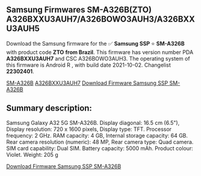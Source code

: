 <h2>Samsung Firmwares SM-A326B(ZTO) A326BXXU3AUH7/A326BOWO3AUH3/A326BXXU3AUH5</h2>
Download the Samsung firmware for the ✅ <strong>Samsung SSP </strong> ⭐ <strong>SM-A326B</strong> with product code <strong>ZTO</strong> <strong> from Brazil</strong>. This firmware has version number PDA <strong>A326BXXU3AUH7</strong> and CSC A326BOWO3AUH3. The operating system of this firmware is Android R , with build date 2021-10-02. Changelist <strong>22302401</strong>.


[SM-A326B](https://samfirm.shop/samsung/model/SM-A326B)
[A326BXXU3AUH7](https://samfirm.shop/samsung/pda/A326BXXU3AUH7)
[Download Firmware Samsung SSP SM-A326B](https://samfirm.shop/samsung/firmware/462174)
<h2>Summary description:</h2>
<p>Samsung Galaxy A32 5G SM-A326B. Display diagonal: 16.5 cm (6.5"), Display resolution: 720 x 1600 pixels, Display type: TFT. Processor frequency: 2 GHz. RAM capacity: 4 GB, Internal storage capacity: 64 GB. Rear camera resolution (numeric): 48 MP, Rear camera type: Quad camera. SIM card capability: Dual SIM. Battery capacity: 5000 mAh. Product colour: Violet. Weight: 205 g</p>


[Download Firmware Samsung SSP SM-A326B](https://samfirm.shop/samsung/firmware/462174)
